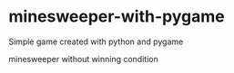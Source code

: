 # minesweeper-with-pygame
Simple game created with python and pygame

minesweeper without winning condition
